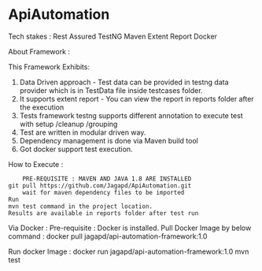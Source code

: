 # ApiAutomation
Tech stakes :
    Rest Assured
    TestNG
    Maven
    Extent Report
    Docker

About Framework :

This Framework Exhibits:

1.  Data Driven approach - Test data can be provided in testng data provider which is in TestData file inside testcases folder.
2.  It supports extent report - You can view the report in reports folder after the execution
3.  Tests framework testng supports different annotation to execute test with setup /cleanup /grouping
4.  Test are written in modular driven way.
5.  Dependency management is done via Maven build tool
6.  Got docker support test execution.

How to Execute :

        PRE-REQUISITE : MAVEN AND JAVA 1.8 ARE INSTALLED
    git pull https://github.com/Jagapd/ApiAutomation.git
        wait for maven dependency files to be imported
    Run
    mvn test command in the project location.
    Results are available in reports folder after test run

Via Docker :
Pre-requisite : Docker is installed.
Pull Docker Image by below command :
docker pull jagapd/api-automation-framework:1.0 
    
  Run docker Image :
    docker run jagapd/api-automation-framework:1.0 mvn test




